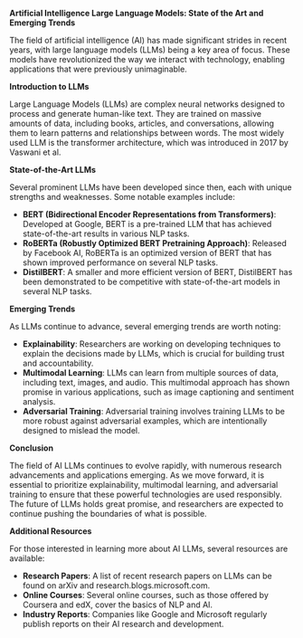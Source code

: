 **Artificial Intelligence Large Language Models: State of the Art and Emerging Trends**

The field of artificial intelligence (AI) has made significant strides in recent years, with large language models (LLMs) being a key area of focus. These models have revolutionized the way we interact with technology, enabling applications that were previously unimaginable.

**Introduction to LLMs**

Large Language Models (LLMs) are complex neural networks designed to process and generate human-like text. They are trained on massive amounts of data, including books, articles, and conversations, allowing them to learn patterns and relationships between words. The most widely used LLM is the transformer architecture, which was introduced in 2017 by Vaswani et al.

**State-of-the-Art LLMs**

Several prominent LLMs have been developed since then, each with unique strengths and weaknesses. Some notable examples include:

* **BERT (Bidirectional Encoder Representations from Transformers)**: Developed at Google, BERT is a pre-trained LLM that has achieved state-of-the-art results in various NLP tasks.
* **RoBERTa (Robustly Optimized BERT Pretraining Approach)**: Released by Facebook AI, RoBERTa is an optimized version of BERT that has shown improved performance on several NLP tasks.
* **DistilBERT**: A smaller and more efficient version of BERT, DistilBERT has been demonstrated to be competitive with state-of-the-art models in several NLP tasks.

**Emerging Trends**

As LLMs continue to advance, several emerging trends are worth noting:

* **Explainability**: Researchers are working on developing techniques to explain the decisions made by LLMs, which is crucial for building trust and accountability.
* **Multimodal Learning**: LLMs can learn from multiple sources of data, including text, images, and audio. This multimodal approach has shown promise in various applications, such as image captioning and sentiment analysis.
* **Adversarial Training**: Adversarial training involves training LLMs to be more robust against adversarial examples, which are intentionally designed to mislead the model.

**Conclusion**

The field of AI LLMs continues to evolve rapidly, with numerous research advancements and applications emerging. As we move forward, it is essential to prioritize explainability, multimodal learning, and adversarial training to ensure that these powerful technologies are used responsibly. The future of LLMs holds great promise, and researchers are expected to continue pushing the boundaries of what is possible.

**Additional Resources**

For those interested in learning more about AI LLMs, several resources are available:

* **Research Papers**: A list of recent research papers on LLMs can be found on arXiv and research.blogs.microsoft.com.
* **Online Courses**: Several online courses, such as those offered by Coursera and edX, cover the basics of NLP and AI.
* **Industry Reports**: Companies like Google and Microsoft regularly publish reports on their AI research and development.